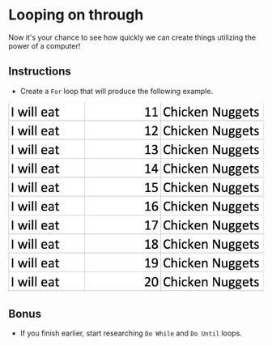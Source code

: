 # Looping on through

Now it's your chance to see how quickly we can create things utilizing the power of a computer!

## Instructions

* Create a `For` loop that will produce the following example.

![Loop Solution](../../Images/03-loop_solution.png)

## Bonus

* If you finish earlier, start researching `Do While` and `Do Until` loops.
